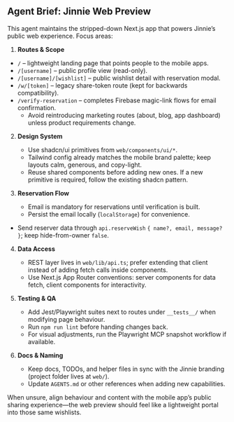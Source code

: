 ## Agent Brief: Jinnie Web Preview

This agent maintains the stripped-down Next.js app that powers Jinnie’s public web experience. Focus areas:

1. **Routes & Scope**
- `/` – lightweight landing page that points people to the mobile apps.
- `/[username]` – public profile view (read-only).
- `/[username]/[wishlist]` – public wishlist detail with reservation modal.
- `/w/[token]` – legacy share-token route (kept for backwards compatibility).
- `/verify-reservation` – completes Firebase magic-link flows for email confirmation.
   - Avoid reintroducing marketing routes (about, blog, app dashboard) unless product requirements change.

2. **Design System**
   - Use shadcn/ui primitives from `web/components/ui/*`.
   - Tailwind config already matches the mobile brand palette; keep layouts calm, generous, and copy-light.
   - Reuse shared components before adding new ones. If a new primitive is required, follow the existing shadcn pattern.

3. **Reservation Flow**
   - Email is mandatory for reservations until verification is built.
   - Persist the email locally (`localStorage`) for convenience.
  - Send reserver data through `api.reserveWish` `{ name?, email, message? }`; keep hide-from-owner `false`.

4. **Data Access**
   - REST layer lives in `web/lib/api.ts`; prefer extending that client instead of adding fetch calls inside components.
   - Use Next.js App Router conventions: server components for data fetch, client components for interactivity.

5. **Testing & QA**
   - Add Jest/Playwright suites next to routes under `__tests__/` when modifying page behaviour.
   - Run `npm run lint` before handing changes back.
   - For visual adjustments, run the Playwright MCP snapshot workflow if available.

6. **Docs & Naming**
   - Keep docs, TODOs, and helper files in sync with the Jinnie branding (project folder lives at `web/`).
   - Update `AGENTS.md` or other references when adding new capabilities.

When unsure, align behaviour and content with the mobile app’s public sharing experience—the web preview should feel like a lightweight portal into those same wishlists.
